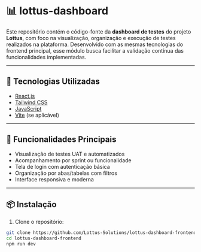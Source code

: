 # 📊 lottus-dashboard

Este repositório contém o código-fonte da **dashboard de testes** do projeto **Lottus**, com foco na visualização, organização e execução de testes realizados na plataforma. Desenvolvido com as mesmas tecnologias do frontend principal, esse módulo busca facilitar a validação contínua das funcionalidades implementadas.

---

## 🚀 Tecnologias Utilizadas

- [React.js](https://reactjs.org/)
- [Tailwind CSS](https://tailwindcss.com/)
- [JavaScript](https://developer.mozilla.org/pt-BR/docs/Web/JavaScript)
- [Vite](https://vitejs.dev/) (se aplicável)

---

## 🧪 Funcionalidades Principais

- Visualização de testes UAT e automatizados
- Acompanhamento por sprint ou funcionalidade
- Tela de login com autenticação básica
- Organização por abas/tabelas com filtros
- Interface responsiva e moderna

---

## 📦 Instalação

1. Clone o repositório:

```bash
git clone https://github.com/Lottus-Solutions/lottus-dashboard-frontend.git
cd lottus-dashboard-frontend
npm run dev
